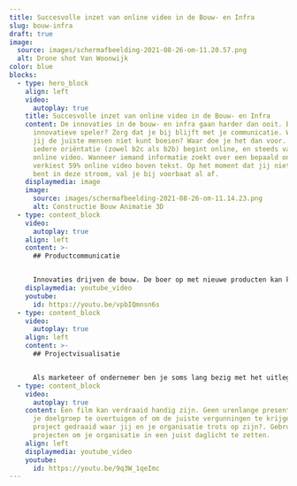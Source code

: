 ```yaml
---
title: Succesvolle inzet van online video in de Bouw- en Infra
slug: bouw-infra
draft: true
image:
  source: images/schermafbeelding-2021-08-26-om-11.20.57.png
  alt: Drone shot Van Woonwijk
color: blue
blocks:
  - type: hero_block
    align: left
    video:
      autoplay: true
    title: Succesvolle inzet van online video in de Bouw- en Infra
    content: De innovaties in de bouw- en infra gaan harder dan ooit. Ben jij een
      innovatieve speler? Zorg dat je bij blijft met je communicatie. Want als
      jij de juiste mensen niet kunt boeien? Waar doe je het dan voor. Vrijwel
      iedere oriëntatie (zowel b2c als b2b) begint online, en steeds vaker met
      online video. Wanneer iemand informatie zoekt over een bepaald onderwerp,
      verkiest 59% online video boven tekst. Op het moment dat jij niet vindbaar
      bent in deze stroom, val je bij voorbaat al af.
    displaymedia: image
    image:
      source: images/schermafbeelding-2021-08-26-om-11.14.23.png
      alt: Constructie Bouw Animatie 3D
  - type: content_block
    video:
      autoplay: true
    align: left
    content: >-
      ## Productcommunicatie


      Innovaties drijven de bouw. De boer op met nieuwe producten kan knap lastig zijn. Je speelt in op een nieuwe behoefte. Soms is de doelgroep zichzelf nog niet eens bewust van de voordelen die jouw product te bieden heeft, of de markt is er gewoon nog niet klaar voor. Wij helpen je nog meer mensen te inspireren en te stimuleren om zaken te doen. We maken je product laagdrempelig en toegankelijk voor het juiste publiek.
    displaymedia: youtube_video
    youtube:
      id: https://youtu.be/vpbIQmnsn6s
  - type: content_block
    video:
      autoplay: true
    align: left
    content: >-
      ## Projectvisualisatie


      Als marketeer of ondernemer ben je soms lang bezig met het uitleggen van je idee aan het grote publiek. Op zoek naar kopers of investeerders? Een projectfilm helpt je hierbij. Wanneer je een project hebt dat meer aandacht nodig heeft, maak je een film. Hoe wij dit aanpakken? We achterhalen de unieke identiteit, en brengen dit in beeld op een manier die past bij je doelstellingen.
  - type: content_block
    video:
      autoplay: true
    content: Een film kan verdraaid handig zijn. Geen urenlange presentaties meer om
      je doelgroep te overtuigen of om de juiste vergunningen te krijgen. Een
      project gedraaid waar jij en je organisatie trots op zijn?. Gebruik die
      projecten om je organisatie in een juist daglicht te zetten.
    align: left
    displaymedia: youtube_video
    youtube:
      id: https://youtu.be/9q3W_1qeImc
---
```

